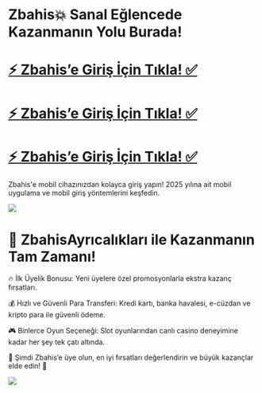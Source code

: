 # Zbahis💥 Sanal Eğlencede Kazanmanın Yolu Burada!


# <a href="http://yenilink.org/zadresi">⚡ Zbahis’e Giriş İçin Tıkla! ✅</a>  
# <a href="http://yenilink.org/zadresi">⚡ Zbahis’e Giriş İçin Tıkla! ✅</a>  
# <a href="http://yenilink.org/zadresi">⚡ Zbahis’e Giriş İçin Tıkla! ✅</a>    

Zbahis'e mobil cihazınızdan kolayca giriş yapın! 2025 yılına ait mobil uygulama ve mobil giriş yöntemlerini keşfedin.

<a href="http://yenilink.org/zadresi"><img src="https://s13.gifyu.com/images/b2l9N.gif"></a> 


# 🎁 ZbahisAyrıcalıkları ile Kazanmanın Tam Zamanı!

🔥 İlk Üyelik Bonusu: Yeni üyelere özel promosyonlarla ekstra kazanç fırsatları.

💰 Hızlı ve Güvenli Para Transferi: Kredi kartı, banka havalesi, e-cüzdan ve kripto para ile güvenli ödeme.

🎮 Binlerce Oyun Seçeneği: Slot oyunlarından canlı casino deneyimine kadar her şey tek çatı altında.

🎯 Şimdi Zbahis’e üye olun, en iyi fırsatları değerlendirin ve büyük kazançlar elde edin! 🚀

<a href="http://yenilink.org/zadresi"><img src="https://s13.gifyu.com/images/b2l9E.gif"></a> 
